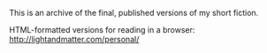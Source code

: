 This is an archive of the final, published versions of my short fiction.

HTML-formatted versions for reading in a browser: http://lightandmatter.com/personal/
